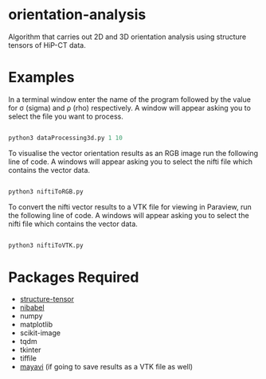 # orientation-analysis
Algorithm that carries out 2D and 3D orientation analysis using structure tensors of HiP-CT data.


# Examples
In a terminal window enter the name of the program followed by the value for 
σ (sigma) and ρ (rho) respectively.
A window will appear asking you to select the file you want to process.
``` python

python3 dataProcessing3d.py 1 10

```
To visualise the vector orientation results as an RGB image run the following line of code.
A windows will appear asking you to select the nifti file which contains the vector data.
``` python

python3 niftiToRGB.py

```
To convert the nifti vector results to a VTK file for viewing in Paraview, run the following line of code.
A windows will appear asking you to select the nifti file which contains the vector data.
``` python

python3 niftiToVTK.py

```

# Packages Required
- [structure-tensor](https://github.com/py-novice/structure-tensor)
- [nibabel](https://nipy.org/nibabel/)
- numpy
- matplotlib
- scikit-image
- tqdm
- tkinter
- tiffile
- [mayavi](https://docs.enthought.com/mayavi/mayavi/) (if going to save results as a VTK file as well)



